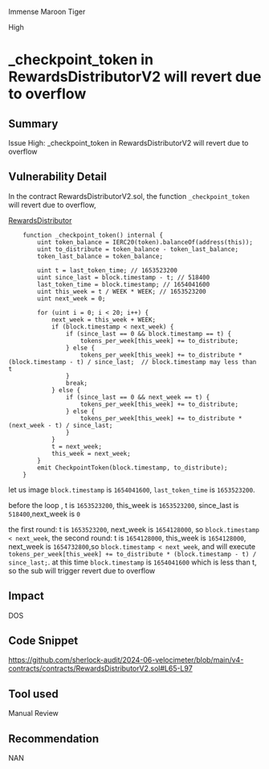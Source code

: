Immense Maroon Tiger

High

# _checkpoint_token in RewardsDistributorV2 will revert due to overflow

## Summary
Issue High: _checkpoint_token in RewardsDistributorV2 will revert due to overflow 

## Vulnerability Detail

In the contract RewardsDistributorV2.sol, the function `_checkpoint_token` will revert due to overflow, 

[RewardsDistributor](https://github.com/sherlock-audit/2024-06-velocimeter/blob/main/v4-contracts/contracts/RewardsDistributorV2.sol#L65-L97)
```solidity
    function _checkpoint_token() internal {
        uint token_balance = IERC20(token).balanceOf(address(this));
        uint to_distribute = token_balance - token_last_balance;  
        token_last_balance = token_balance;

        uint t = last_token_time; // 1653523200 
        uint since_last = block.timestamp - t; // 518400
        last_token_time = block.timestamp; // 1654041600
        uint this_week = t / WEEK * WEEK; // 1653523200
        uint next_week = 0;

        for (uint i = 0; i < 20; i++) {
            next_week = this_week + WEEK;  
            if (block.timestamp < next_week) { 
                if (since_last == 0 && block.timestamp == t) {
                    tokens_per_week[this_week] += to_distribute;
                } else {
                    tokens_per_week[this_week] += to_distribute * (block.timestamp - t) / since_last;  // block.timestamp may less than t
                }
                break;
            } else { 
                if (since_last == 0 && next_week == t) {
                    tokens_per_week[this_week] += to_distribute;
                } else {
                    tokens_per_week[this_week] += to_distribute * (next_week - t) / since_last;
                }
            }
            t = next_week;
            this_week = next_week;
        }
        emit CheckpointToken(block.timestamp, to_distribute);
    }
```

let us image `block.timestamp` is `1654041600`, `last_token_time` is `1653523200`.

before the loop , t is `1653523200`, this_week is `1653523200`, since_last is `518400`,next_week is `0`

the first round: t is `1653523200`, next_week is `1654128000`, so `block.timestamp < next_week`, 
the second round: t is `1654128000`, this_week is `1654128000`, next_week is `1654732800`,so `block.timestamp < next_week`,  and will execute `tokens_per_week[this_week] += to_distribute * (block.timestamp - t) / since_last;`.  at this time `block.timestamp` is `1654041600` which is less than t, so the sub will trigger revert due to overflow


## Impact

DOS


## Code Snippet

https://github.com/sherlock-audit/2024-06-velocimeter/blob/main/v4-contracts/contracts/RewardsDistributorV2.sol#L65-L97

## Tool used
Manual Review

## Recommendation

NAN
